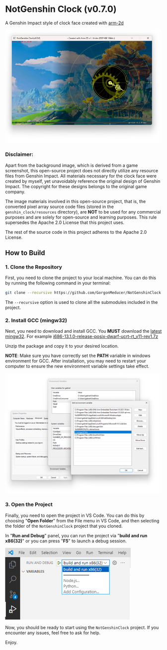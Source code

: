 # NotGenshin Clock (v0.7.0)
A Genshin Impact style of clock face created with [arm-2d](https://github.com/ARM-software/Arm-2D)

![ClockFace](./doc/pictures/clock_face.png) 

### Disclaimer:

Apart from the background image, which is derived from a game screenshot, this open-source project does not directly utilize any resource files from Genshin Impact. All materials necessary for the clock face were created by myself, yet unavoidably reference the original design of Genshin Impact. The copyright for these designs belongs to the original game company. 

The image materials involved in this open-source project, that is, the converted pixel array source code files (stored in the `genshin_clock/resources` directory), are **NOT** to be used for any commercial purposes and are solely for open-source and learning purposes. This rule supersedes the Apache 2.0 License that this project uses. 

The rest of the source code in this project adheres to the Apache 2.0 License.



## How to Build



### 1. Clone the Repository

First, you need to clone the project to your local machine. You can do this by running the following command in your terminal:

```bash
git clone --recursive https://github.com/GorgonMeducer/NotGenshinClock.git
```

The `--recursive` option is used to clone all the submodules included in the project.

### 2. Install GCC (mingw32)

Next, you need to download and install GCC. You **MUST** download the [latest mingw32](https://github.com/niXman/mingw-builds-binaries/releases/). For example [i686-13.1.0-release-posix-dwarf-ucrt-rt_v11-rev1.7z](https://github.com/niXman/mingw-builds-binaries/releases/download/13.1.0-rt_v11-rev1/i686-13.1.0-release-posix-dwarf-ucrt-rt_v11-rev1.7z)

Unzip the package and copy it to your desired location. 

**NOTE**: Make sure you have correctly set the **PATH** variable in windows environment for GCC. After installation, you may need to restart your computer to ensure the new environment variable settings take effect.

![PathforGCC](./doc/pictures/path_for_gcc.png) 



### 3. Open the Project

Finally, you need to open the project in VS Code. You can do this by choosing "**Open Folder**" from the File menu in VS Code, and then selecting the folder of the `NotGenshinClock` project that you cloned.

In "**Run and Debug**" panel, you can run the project via "**build and run x86(32)**" or you can press "**F5**" to launch a debug session.

![BuildAndRun](./doc/pictures/build_and_run.png) 





Now, you should be ready to start using the `NotGenshinClock` project. If you encounter any issues, feel free to ask for help.

Enjoy.
